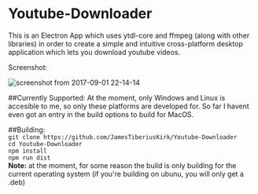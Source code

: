 # Youtube-Downloader


This is an Electron App which uses ytdl-core and ffmpeg (along with other libraries) in order to create a simple and intuitive cross-platform desktop application which lets you download youtube videos. 

Screenshot:

![screenshot from 2017-09-01 22-14-14](https://user-images.githubusercontent.com/17408117/29988065-4013d91a-8f63-11e7-88d8-ddf5f0d8dafc.png)

##Currently Supported:
At the moment, only Windows and Linux is accesible to me, so only these platforms are developed for. So far I havent even got an entry in the build options to build for MacOS.

##Building:  
`git clone https://github.com/JamesTiberiusKirk/Youtube-Downloader`  
`cd Youtube-Downloader`  
`npm install`  
`npm run dist`  
**Note:** at the moment, for some reason the build is only building for the current operating system (if you're building on ubunu, you will only get a .deb)
